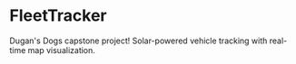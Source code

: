 # FleetTracker
Dugan's Dogs capstone project! Solar-powered vehicle tracking with real-time map visualization.
